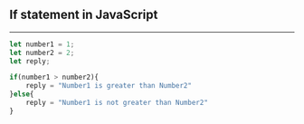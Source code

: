 ## If statement in JavaScript
---
```javascript
let number1 = 1;
let number2 = 2;
let reply;

if(number1 > number2){
	reply = "Number1 is greater than Number2" 
}else{
	reply = "Number1 is not greater than Number2"
}

```
